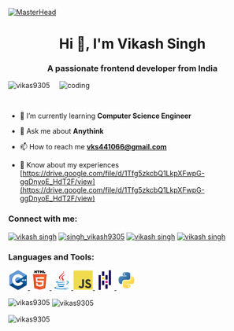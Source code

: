 [![MasterHead](https://firebasestorage.googleapis.com/v0/b/flexi-coding.appspot.com/o/dempgi7-520f8d5f-63d4-4453-8822-dbc149ae27f8.gif?alt=media&token=91c0c7b2-93c3-4029-b011-1a8703c5730d)](https://vikash9305.io)
<h1 align="center">Hi 👋, I'm Vikash Singh</h1>
<h3 align="center">A passionate frontend developer from India</h3>
<img align="right" alt="coding" width="400" src="https://www.google.com/search?q=animated+coding+gif&rlz=1C1CHBF_enIN1030IN1030">

<p align="left"> <img src="https://komarev.com/ghpvc/?username=vikas9305&label=Profile%20views&color=0e75b6&style=flat" alt="vikas9305" /> </p>

<p align="left"> <a href="https://twitter.com/" target="blank"><img src="https://img.shields.io/twitter/follow/?logo=twitter&style=for-the-badge" alt="" /></a> </p>

- 🌱 I’m currently learning **Computer Science Engineer**

- 💬 Ask me about **Anythink**

- 📫 How to reach me **vks441066@gmail.com**

- 📄 Know about my experiences [https://drive.google.com/file/d/1Tfg5zkcbQ1LkpXFwpG-ggDnyoE_HdT2F/view](https://drive.google.com/file/d/1Tfg5zkcbQ1LkpXFwpG-ggDnyoE_HdT2F/view)

<h3 align="left">Connect with me:</h3>
<p align="left">
<a href="https://linkedin.com/in/vikash singh" target="blank"><img align="center" src="https://raw.githubusercontent.com/rahuldkjain/github-profile-readme-generator/master/src/images/icons/Social/linked-in-alt.svg" alt="vikash singh" height="30" width="40" /></a>
<a href="https://instagram.com/singh_vikash9305" target="blank"><img align="center" src="https://raw.githubusercontent.com/rahuldkjain/github-profile-readme-generator/master/src/images/icons/Social/instagram.svg" alt="singh_vikash9305" height="30" width="40" /></a>
<a href="https://www.hackerrank.com/vikash singh" target="blank"><img align="center" src="https://raw.githubusercontent.com/rahuldkjain/github-profile-readme-generator/master/src/images/icons/Social/hackerrank.svg" alt="vikash singh" height="30" width="40" /></a>
<a href="https://www.leetcode.com/vikash singh" target="blank"><img align="center" src="https://raw.githubusercontent.com/rahuldkjain/github-profile-readme-generator/master/src/images/icons/Social/leet-code.svg" alt="vikash singh" height="30" width="40" /></a>
</p>

<h3 align="left">Languages and Tools:</h3>
<p align="left"> <a href="https://www.w3schools.com/cpp/" target="_blank" rel="noreferrer"> <img src="https://raw.githubusercontent.com/devicons/devicon/master/icons/cplusplus/cplusplus-original.svg" alt="cplusplus" width="40" height="40"/> </a> <a href="https://www.w3.org/html/" target="_blank" rel="noreferrer"> <img src="https://raw.githubusercontent.com/devicons/devicon/master/icons/html5/html5-original-wordmark.svg" alt="html5" width="40" height="40"/> </a> <a href="https://www.java.com" target="_blank" rel="noreferrer"> <img src="https://raw.githubusercontent.com/devicons/devicon/master/icons/java/java-original.svg" alt="java" width="40" height="40"/> </a> <a href="https://developer.mozilla.org/en-US/docs/Web/JavaScript" target="_blank" rel="noreferrer"> <img src="https://raw.githubusercontent.com/devicons/devicon/master/icons/javascript/javascript-original.svg" alt="javascript" width="40" height="40"/> </a> <a href="https://pandas.pydata.org/" target="_blank" rel="noreferrer"> <img src="https://raw.githubusercontent.com/devicons/devicon/2ae2a900d2f041da66e950e4d48052658d850630/icons/pandas/pandas-original.svg" alt="pandas" width="40" height="40"/> </a> <a href="https://www.python.org" target="_blank" rel="noreferrer"> <img src="https://raw.githubusercontent.com/devicons/devicon/master/icons/python/python-original.svg" alt="python" width="40" height="40"/> </a> </p>

<p><img align="left" src="https://github-readme-stats.vercel.app/api/top-langs?username=vikas9305&show_icons=true&locale=en&layout=compact" alt="vikas9305" /></p>

<p>&nbsp;<img align="center" src="https://github-readme-stats.vercel.app/api?username=vikas9305&show_icons=true&locale=en" alt="vikas9305" /></p>

<p><img align="center" src="https://github-readme-streak-stats.herokuapp.com/?user=vikas9305&" alt="vikas9305" /></p>
